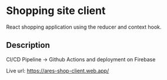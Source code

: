 # Shopping site client

React shopping application using the reducer and context hook.

## Description

CI/CD Pipeline -> Github Actions and deployment on Firebase

Live url: https://ares-shop-client.web.app/
